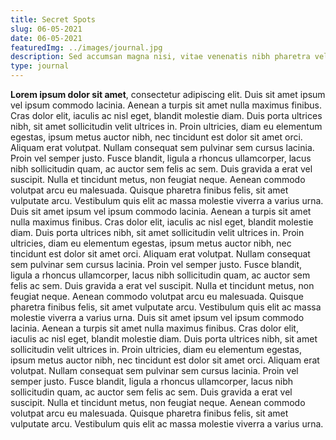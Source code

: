 ```yaml
---
title: Secret Spots
slug: 06-05-2021
date: 06-05-2021
featuredImg: ../images/journal.jpg
description: Sed accumsan magna nisi, vitae venenatis nibh pharetra vel. Maecenas nec tortor eget nisi tempus tincidunt non sit amet leo.
type: journal
---
```


**Lorem ipsum dolor sit amet**, consectetur adipiscing elit. Duis sit amet ipsum vel ipsum commodo lacinia. Aenean a turpis sit amet nulla maximus finibus. Cras dolor elit, iaculis ac nisl eget, blandit molestie diam. Duis porta ultrices nibh, sit amet sollicitudin velit ultrices in. Proin ultricies, diam eu elementum egestas, ipsum metus auctor nibh, nec tincidunt est dolor sit amet orci. Aliquam erat volutpat. Nullam consequat sem pulvinar sem cursus lacinia. Proin vel semper justo. Fusce blandit, ligula a rhoncus ullamcorper, lacus nibh sollicitudin quam, ac auctor sem felis ac sem. Duis gravida a erat vel suscipit. Nulla et tincidunt metus, non feugiat neque. Aenean commodo volutpat arcu eu malesuada. Quisque pharetra finibus felis, sit amet vulputate arcu. Vestibulum quis elit ac massa molestie viverra a varius urna. Duis sit amet ipsum vel ipsum commodo lacinia. Aenean a turpis sit amet nulla maximus finibus. Cras dolor elit, iaculis ac nisl eget, blandit molestie diam. Duis porta ultrices nibh, sit amet sollicitudin velit ultrices in. Proin ultricies, diam eu elementum egestas, ipsum metus auctor nibh, nec tincidunt est dolor sit amet orci. Aliquam erat volutpat. Nullam consequat sem pulvinar sem cursus lacinia. Proin vel semper justo. Fusce blandit, ligula a rhoncus ullamcorper, lacus nibh sollicitudin quam, ac auctor sem felis ac sem. Duis gravida a erat vel suscipit. Nulla et tincidunt metus, non feugiat neque. Aenean commodo volutpat arcu eu malesuada. Quisque pharetra finibus felis, sit amet vulputate arcu. Vestibulum quis elit ac massa molestie viverra a varius urna. Duis sit amet ipsum vel ipsum commodo lacinia. Aenean a turpis sit amet nulla maximus finibus. Cras dolor elit, iaculis ac nisl eget, blandit molestie diam. Duis porta ultrices nibh, sit amet sollicitudin velit ultrices in. Proin ultricies, diam eu elementum egestas, ipsum metus auctor nibh, nec tincidunt est dolor sit amet orci. Aliquam erat volutpat. Nullam consequat sem pulvinar sem cursus lacinia. Proin vel semper justo. Fusce blandit, ligula a rhoncus ullamcorper, lacus nibh sollicitudin quam, ac auctor sem felis ac sem. Duis gravida a erat vel suscipit. Nulla et tincidunt metus, non feugiat neque. Aenean commodo volutpat arcu eu malesuada. Quisque pharetra finibus felis, sit amet vulputate arcu. Vestibulum quis elit ac massa molestie viverra a varius urna.
